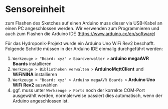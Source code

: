 # Sensoreinheit

zum Flashen des Sketches auf einen Arduino muss dieser via USB-Kabel an einen PC angeschlossen werden.
Wir verwenden zum Programmieren und auch zum Flashen die Arduino IDE (https://www.arduino.cc/en/software)

Für das Hydroponik-Projekt wurde ein Arduino Uno WiFi Rev2 beschafft. Folgende Schritte müssen in der Arduino IDE einmalig durchgeführt werden:
1. ```Werkzeuge > "Board: xyz" > Boardverwalter >``` **arduino megaAVR Boards** installieren
2. ```Werkzeuge > Bibliotheken verwalten >``` **ArduinoMqttClient** und **WiFiNINA** installieren
3. ```Werkzeuge > "Board: xyz" > Arduino megaAVR Boards >``` **Arduino Uno WiFi Rev2** auswählen
4. ggf. muss unter ```Werkzeuge > Ports``` noch der korrekte COM-Port ausgewählt werden, normalerweise passiert dies automatisch, wenn der Arduino angeschlossen ist.
